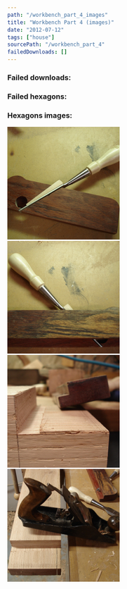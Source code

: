 ```yaml
---
path: "/workbench_part_4_images"
title: "Workbench Part 4 (images)"
date: "2012-07-12"
tags: ["house"]
sourcePath: "/workbench_part_4"
failedDownloads: []
---
```



### Failed downloads:

### Failed hexagons:

### Hexagons images:
 ![DSC04449_0.JPG_hexagon.jpeg](DSC04449_0.JPG_hexagon.jpeg)
 ![DSC04450.JPG_hexagon.jpeg](DSC04450.JPG_hexagon.jpeg)
 ![DSC04451.JPG_hexagon.jpeg](DSC04451.JPG_hexagon.jpeg)
 ![DSC04452.JPG_hexagon.jpeg](DSC04452.JPG_hexagon.jpeg)
